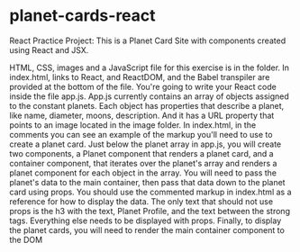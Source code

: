 # planet-cards-react

React Practice Project:
This is a Planet Card Site with components created using React and JSX.

HTML, CSS, images and a JavaScript file for this exercise is in the folder. In index.html, links to React, and
ReactDOM, and the Babel transpiler are provided at the bottom of the file.
You're going to write your React code inside the file app.js.
App.js currently contains an array of objects assigned to the constant planets. Each object has properties
that describe a planet, like name, diameter, moons, description. And it has a URL property that points to
an image located in the image folder. In index.html, in the comments you can see an example of the
markup you'll need to use to create a planet card.
Just below the planet array in app.js, you will create two components, a Planet component that renders
a planet card, and a container component, that iterates over the planet's array and renders a planet
component for each object in the array.
You will need to pass the planet's data to the main container, then pass that data down to the planet
card using props. You should use the commented markup in index.html as a reference for how to display
the data.
The only text that should not use props is the h3 with the text, Planet Profile, and the text between the
strong tags. Everything else needs to be displayed with props.
Finally, to display the planet cards, you will need to render the main container component to the DOM
